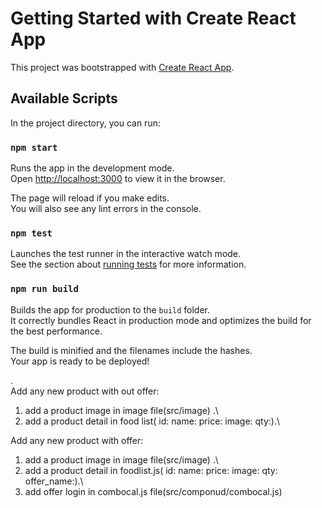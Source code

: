 # Getting Started with Create React App

This project was bootstrapped with [Create React App](https://github.com/facebook/create-react-app).

## Available Scripts

In the project directory, you can run:

### `npm start`

Runs the app in the development mode.\
Open [http://localhost:3000](http://localhost:3000) to view it in the browser.

The page will reload if you make edits.\
You will also see any lint errors in the console.

### `npm test`

Launches the test runner in the interactive watch mode.\
See the section about [running tests](https://facebook.github.io/create-react-app/docs/running-tests) for more information.

### `npm run build`

Builds the app for production to the `build` folder.\
It correctly bundles React in production mode and optimizes the build for the best performance.

The build is minified and the filenames include the hashes.\
Your app is ready to be deployed!

.\
Add any new product with out offer:

1.  add a product image in image file(src/image) .\
2.  add a product detail in food list(
    id:
    name:
    price:
    image:
    qty:).\

Add any new product with offer:

1.  add a product image in image file(src/image) .\
2.  add a product detail in foodlist.js(
    id:
    name:
    price:
    image:
    qty:
    offer_name:).\
3.  add offer login in combocal.js file(src/componud/combocal.js)
